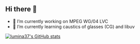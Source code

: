 ## Hi there 👋

- 🔭 I’m currently working on MPEG WG/04 LVC
- 🌱 I’m currently learning caustics of glasses (CG) and libuv

[![lumina37's GitHub stats](https://github-readme-stats.vercel.app/api?username=lumina37&show_icons=true&theme=transparent)](https://github.com/anuraghazra/github-readme-stats)
